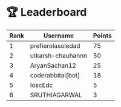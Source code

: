 # 🏆 Leaderboard

| Rank | Username | Points |
|------|----------|--------|
| 1 | prefierolasoledad | 75 |
| 2 | utkarsh-chauhannn | 50 |
| 3 | AryanSachan12 | 25 |
| 4 | coderabbitai[bot] | 18 |
| 5 | IoscEdc | 5 |
| 6 | SRUTHIAGARWAL | 3 |
